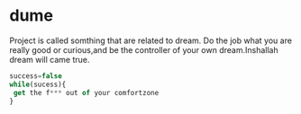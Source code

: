 # dume
Project is called somthing that are related to dream. Do the job what you are really good or curious,and be the controller of your own dream.Inshallah dream will came true. 

```typescript
success=false
while(sucess){
 get the f*** out of your comfortzone
}
```
  

